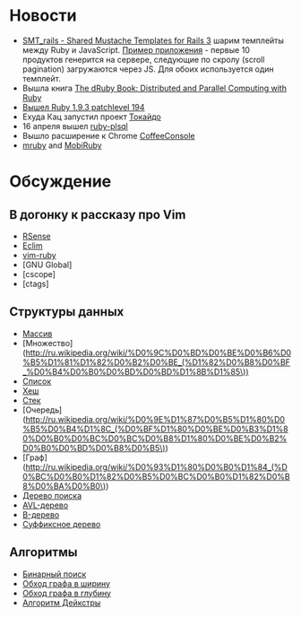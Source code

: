 # Новости
* [SMT_rails - Shared Mustache Templates for Rails 3](http://blog.railsware.com/2012/04/12/shared-mustache-templates-for-rails-3/) шарим темплейты между Ruby и JavaScript. [Пример приложения](http://smt-rails-example.herokuapp.com/) - первые 10 продуктов генерится на сервере, следующие по скролу (scroll pagination) загружаются через JS. Для обоих используется один темплейт.
* Вышла книга [The dRuby Book: Distributed and Parallel Computing with Ruby](http://blog.new-bamboo.co.uk/2012/04/11/the-druby-book-distributed-and-parallel-computing-with-ruby-is-finally-out)
* [Вышел Ruby 1.9.3 patchlevel 194](http://www.ruby-lang.org/en/news/2012/04/20/ruby-1-9-3-p194-is-released/)
* Ехуда Кац запустил проект [Токайдо](http://yehudakatz.com/2012/04/13/tokaido-my-hopes-and-dreams/)
* 16 апреля вышел [ruby-plsql](https://github.com/rsim/ruby-plsql)
* Вышло расширение к Chrome [CoffeeConsole](http://snook.ca/archives/browsers/coffeeconsole)
* [mruby](http://matt.aimonetti.net/posts/2012/04/20/mruby-and-mobiruby/) and [MobiRuby](http://mobiruby.org/)

# Обсуждение

## В догонку к рассказу про Vim
* [RSense](http://cx4a.org/software/rsense/)
* [Eclim](http://eclim.org)
* [vim-ruby](http://github.com/vim-ruby/vim-ruby)
* [GNU Global]
* [cscope]
* [ctags]

## Структуры данных
* [Массив](http://ru.wikipedia.org/wiki/%D0%98%D0%BD%D0%B4%D0%B5%D0%BA%D1%81%D0%BD%D1%8B%D0%B9_%D0%BC%D0%B0%D1%81%D1%81%D0%B8%D0%B2)
* [Множество](http://ru.wikipedia.org/wiki/%D0%9C%D0%BD%D0%BE%D0%B6%D0%B5%D1%81%D1%82%D0%B2%D0%BE_(%D1%82%D0%B8%D0%BF_%D0%B4%D0%B0%D0%BD%D0%BD%D1%8B%D1%85\))
* [Список](http://ru.wikipedia.org/wiki/%D0%A1%D0%B2%D1%8F%D0%B7%D0%BD%D1%8B%D0%B9_%D1%81%D0%BF%D0%B8%D1%81%D0%BE%D0%BA)
* [Хеш](http://ru.wikipedia.org/wiki/%D0%A5%D0%B5%D1%88-%D1%82%D0%B0%D0%B1%D0%BB%D0%B8%D1%86%D0%B0)
* [Стек](http://ru.wikipedia.org/wiki/%D0%A1%D1%82%D0%B5%D0%BA)
* [Очередь](http://ru.wikipedia.org/wiki/%D0%9E%D1%87%D0%B5%D1%80%D0%B5%D0%B4%D1%8C_(%D0%BF%D1%80%D0%BE%D0%B3%D1%80%D0%B0%D0%BC%D0%BC%D0%B8%D1%80%D0%BE%D0%B2%D0%B0%D0%BD%D0%B8%D0%B5\))
* [Граф](http://ru.wikipedia.org/wiki/%D0%93%D1%80%D0%B0%D1%84_(%D0%BC%D0%B0%D1%82%D0%B5%D0%BC%D0%B0%D1%82%D0%B8%D0%BA%D0%B0\))
* [Дерево поиска](http://ru.wikipedia.org/wiki/%D0%94%D0%B2%D0%BE%D0%B8%D1%87%D0%BD%D0%BE%D0%B5_%D0%B4%D0%B5%D1%80%D0%B5%D0%B2%D0%BE_%D0%BF%D0%BE%D0%B8%D1%81%D0%BA%D0%B0)
* [AVL-дерево](http://ru.wikipedia.org/wiki/AVL-%D0%B4%D0%B5%D1%80%D0%B5%D0%B2%D0%BE)
* [B-дерево](http://ru.wikipedia.org/wiki/B-%D0%B4%D0%B5%D1%80%D0%B5%D0%B2%D0%BE)
* [Суффиксное дерево](http://ru.wikipedia.org/wiki/%D0%A1%D1%83%D1%84%D1%84%D0%B8%D0%BA%D1%81%D0%BD%D0%BE%D0%B5_%D0%B4%D0%B5%D1%80%D0%B5%D0%B2%D0%BE)

## Алгоритмы
* [Бинарный поиск](http://ru.wikipedia.org/wiki/%D0%94%D0%B2%D0%BE%D0%B8%D1%87%D0%BD%D1%8B%D0%B9_%D0%BF%D0%BE%D0%B8%D1%81%D0%BA)
* [Обход графа в ширину](http://ru.wikipedia.org/wiki/%D0%9F%D0%BE%D0%B8%D1%81%D0%BA_%D0%B2_%D1%88%D0%B8%D1%80%D0%B8%D0%BD%D1%83)
* [Обход графа в глубину](http://ru.wikipedia.org/wiki/%D0%9F%D0%BE%D0%B8%D1%81%D0%BA_%D0%B2_%D0%B3%D0%BB%D1%83%D0%B1%D0%B8%D0%BD%D1%83)
* [Алгоритм Дейкстры](http://ru.wikipedia.org/wiki/%D0%90%D0%BB%D0%B3%D0%BE%D1%80%D0%B8%D1%82%D0%BC_%D0%94%D0%B5%D0%B9%D0%BA%D1%81%D1%82%D1%80%D1%8B)

